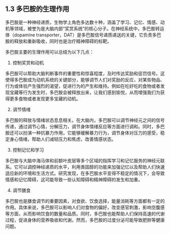 ## 1.3 多巴胺的生理作用

多巴胺是一种神经递质，生物学上角色多达数十种，涵盖了学习、记忆、情感、动机等领域，被誉为是大脑内部“奖赏系统”的核心分子。在神经系统中，多巴胺转运体（dopamine transporter，DAT）是多巴胺信号递质递送的关键，它负责多巴胺的释放和重新吸收，同时也是治疗精神障碍的标靶。

多巴胺主要的生理作用可以总结为以下几点：

1. 控制奖赏和动机

多巴胺可以帮助大脑判断事件的重要性和惊喜程度，及时传达奖励和惩罚信号。这使得多巴胺成为动机系统的关键部分，能够调节人们对奖励的反应，对某些物品、行为或体验产生强烈的渴望，促进行为的产生和维持。例如在吃好吃的食物或者发现宝藏等行为发生时，多巴胺会被释放出来，让我们感到愉悦，从而增强我们为获得更多食物或者发现更多宝藏的动机。

2. 调节情绪

多巴胺的释放与情绪状态息息相关。在大脑内，多巴胺可以调节神经元之间的信号传递，通过调节心情，分解压力，调节身体情绪反应等方面进行调和。同时，多巴胺还可以扮演一种抗暴力作用，它能够缓解暴力行为，调节身体对压力的感受，稳定身心情绪，帮助人们减轻压力和焦虑，改善情感状态。

3. 控制记忆和学习

多巴胺与大脑中海马体和前额叶皮层等多个区域的指挥学习和记忆服务的神经元联系。它可以调控神经递质的水平，利用类固醇的功能来加强记忆以及帮助人们快速适应新的环境和生活方式。研究发现，在多巴胺水平变得不稳定的情况下，会导致情感和记忆障碍，这可能导致一些认知障碍和精神障碍的发生和加重。

4. 调节膳食

多巴胺也是膳食调节的重要因素，对食欲、饮食选择，能量消耗等方面都有一定的作用。具体来说，多巴胺可以影响人们对食物的偏好，改变感官刺激，影响空腹感等方面，从而影响饮食的数量和品质。同时，多巴胺也能帮助人们保持高速的代谢过程，促进身体的营养吸收和代谢。然而，多巴胺的过度分泌可能导致肥胖等健康问题。